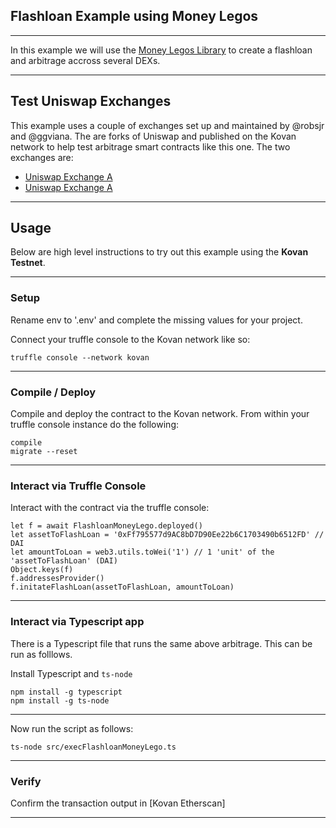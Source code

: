 ## Flashloan Example using Money Legos     
 
---------------------------------------------------------------------------------------------------------------------------------------------------------------------------------

In this example we will use the [Money Legos Library](https://money-legos.studydefi.com/#/) to create a flashloan and arbitrage accross several DEXs.
 
---------------------------------------------------------------------------------------------------------------------------------------------------------------------------------

## Test Uniswap Exchanges

This example uses a couple of exchanges set up and maintained by @robsjr and @ggviana. The are forks of Uniswap and published on the Kovan network to help test arbitrage smart contracts like this one. The two exchanges are:

* [Uniswap Exchange A](https://kovan-uniswap.netlify.app/swap) 
* [Uniswap Exchange A](https://kovan-uniswap2.netlify.app/swap) 

---------------------------------------------------------------------------------------------------------------------------------------------------------------------------------

## Usage

Below are high level instructions to try out this example using the **Kovan Testnet**.

---------------------------------------------------------------------------------------------------------------------------------------------------------------------------------

### Setup

Rename env to '.env' and complete the missing values for your project.

Connect your truffle console to the Kovan network like so:

```
truffle console --network kovan
```

---------------------------------------------------------------------------------------------------------------------------------------------------------------------------------

### Compile / Deploy

Compile and deploy the contract to the Kovan network. From within your truffle console instance do the following:

```
compile
migrate --reset
```

---------------------------------------------------------------------------------------------------------------------------------------------------------------------------------

### Interact via Truffle Console

Interact with the contract via the truffle console:

```
let f = await FlashloanMoneyLego.deployed()
let assetToFlashLoan = '0xFf795577d9AC8bD7D90Ee22b6C1703490b6512FD' // DAI
let amountToLoan = web3.utils.toWei('1') // 1 'unit' of the 'assetToFlashLoan' (DAI)
Object.keys(f)
f.addressesProvider()
f.initateFlashLoan(assetToFlashLoan, amountToLoan)
```

---------------------------------------------------------------------------------------------------------------------------------------------------------------------------------

### Interact via Typescript app

There is a Typescript file that runs the same above arbitrage. This can be run as folllows.

Install Typescript and `ts-node`

```
npm install -g typescript
npm install -g ts-node
```

---------------------------------------------------------------------------------------------------------------------------------------------------------------------------------

Now run the script as follows:

```
ts-node src/execFlashloanMoneyLego.ts
```
---------------------------------------------------------------------------------------------------------------------------------------------------------------------------------

### Verify

Confirm the transaction output in [Kovan Etherscan]

---------------------------------------------------------------------------------------------------------------------------------------------------------------------------------
